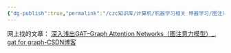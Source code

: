 ```yaml
---
{"dg-publish":true,"permalink":"/czc知识库/计算机/机器学习相关 坤器学习/图注意力网络/","dgPassFrontmatter":true,"created":"2024-08-13T15:52:44.582+08:00","updated":"2024-12-08T12:21:39.550+08:00"}
---
```



网上找的文章：
[深入浅出GAT–Graph Attention Networks（图注意力模型）\_, gat for graph-CSDN博客](https://blog.csdn.net/xiao_muyu/article/details/121762806)
